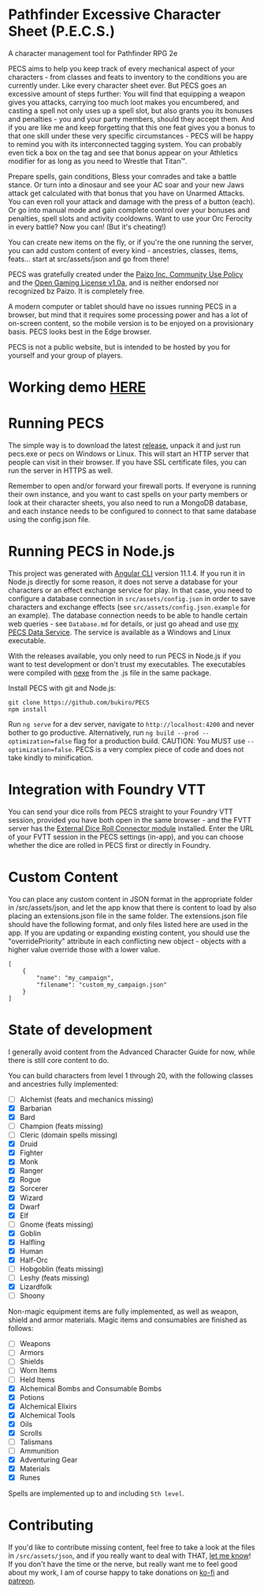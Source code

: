 # Pathfinder Excessive Character Sheet (P.E.C.S.)

A character management tool for Pathfinder RPG 2e

PECS aims to help you keep track of every mechanical aspect of your characters - from classes and feats to inventory to the conditions you are currently under. Like every character sheet ever. But PECS goes an excessive amount of steps further: You will find that equipping a weapon gives you attacks, carrying too much loot makes you encumbered, and casting a spell not only uses up a spell slot, but also grants you its bonuses and penalties - you and your party members, should they accept them. And if you are like me and keep forgetting that this one feat gives you a bonus to that one skill under these very specific circumstances - PECS will be happy to remind you with its interconnected tagging system. You can probably even tick a box on the tag and see that bonus appear on your Athletics modifier for as long as you need to Wrestle that Titan™.

Prepare spells, gain conditions, Bless your comrades and take a battle stance. Or turn into a dinosaur and see your AC soar and your new Jaws attack get calculated with that bonus that you have on Unarmed Attacks. You can even roll your attack and damage with the press of a button (each). Or go into manual mode and gain complete control over your bonuses and penalties, spell slots and activity cooldowns. Want to use your Orc Ferocity in every battle? Now you can! (But it's cheating!)

You can create new items on the fly, or if you're the one running the server, you can add custom content of every kind - ancestries, classes, items, feats... start at src/assets/json and go from there!

PECS was gratefully created under the [Paizo Inc. Community Use Policy](https://paizo.com/community/communityuse) and the [Open Gaming License v1.0a](https://paizo.com/pathfinder/compatibility/ogl), and is neither endorsed nor recognized bz Paizo. It is completely free.

A modern computer or tablet should have no issues running PECS in a browser, but mind that it requires some processing power and has a lot of on-screen content, so the mobile version is to be enjoyed on a provisionary basis. PECS looks best in the Edge browser.

PECS is not a public website, but is intended to be hosted by you for yourself and your group of players.

# Working demo [HERE](http://bukiro.github.io/PECS-Demo)

# Running PECS

The simple way is to download the latest [release](https://github.com/bukiro/PECS/releases/latest), unpack it and just run pecs.exe or pecs on Windows or Linux. This will start an HTTP server that people can visit in their browser. If you have SSL certificate files, you can run the server in HTTPS as well.

Remember to open and/or forward your firewall ports. If everyone is running their own instance, and you want to cast spells on your party members or look at their character sheets, you also need to run a MongoDB database, and each instance needs to be configured to connect to that same database using the config.json file.

# Running PECS in Node.js

This project was generated with [Angular CLI](https://github.com/angular/angular-cli) version 11.1.4. If you run it in Node.js directly for some reason, it does not serve a database for your characters or an effect exchange service for play. In that case, you need to configure a database connection in `src/assets/config.json` in order to save characters and exchange effects (see `src/assets/config.json.example` for an example). The database connection needs to be able to handle certain web queries - see `Database.md` for details, or just go ahead and use [my PECS Data Service](https://github.com/bukiro/PECS-Data-Service). The service is available as a Windows and Linux executable.

With the releases available, you only need to run PECS in Node.js if you want to test development or don't trust my executables. The executables were compiled with [nexe](https://github.com/nexe/nexe) from the .js file in the same package.

Install PECS with git and Node.js:

```
git clone https://github.com/bukiro/PECS
npm install
```

Run `ng serve` for a dev server, navigate to `http://localhost:4200` and never bother to go productive. Alternatively, run `ng build --prod --optimization=false` flag for a production build. CAUTION: You MUST use `--optimization=false`. PECS is a very complex piece of code and does not take kindly to minification.

# Integration with Foundry VTT

You can send your dice rolls from PECS straight to your Foundry VTT session, provided you have both open in the same browser - and the FVTT server has the [External Dice Roll Connector module](https://github.com/bukiro/external-dice-roll-connector) installed. Enter the URL of your FVTT session in the PECS settings (in-app), and you can choose whether the dice are rolled in PECS first or directly in Foundry.

# Custom Content

You can place any custom content in JSON format in the appropriate folder in /src/assets/json, and let the app know that there is content to load by also placing an extensions.json file in the same folder. The extensions.json file should have the following format, and only files listed here are used in the app. If you are updating or expanding existing content, you should use the "overridePriority" attribute in each conflicting new object - objects with a higher value override those with a lower value.

```
[
    {
        "name": "my_campaign",
        "filename": "custom_my_campaign.json"
    }
]
```

# State of development

I generally avoid content from the Advanced Character Guide for now, while there is still core content to do.

You can build characters from level 1 through 20, with the following classes and ancestries fully implemented:

- [ ] Alchemist (feats and mechanics missing)
- [x] Barbarian
- [x] Bard
- [ ] Champion (feats missing)
- [ ] Cleric (domain spells missing)
- [x] Druid
- [x] Fighter
- [x] Monk
- [x] Ranger
- [x] Rogue
- [x] Sorcerer
- [x] Wizard
- [x] Dwarf
- [x] Elf
- [ ] Gnome (feats missing)
- [x] Goblin
- [x] Halfling
- [x] Human
- [x] Half-Orc
- [ ] Hobgoblin (feats missing)
- [ ] Leshy (feats missing)
- [x] Lizardfolk
- [ ] Shoony

Non-magic equipment items are fully implemented, as well as weapon, shield and armor materials. Magic items and consumables are finished as follows:

- [ ] Weapons
- [ ] Armors
- [ ] Shields
- [ ] Worn Items
- [ ] Held Items
- [x] Alchemical Bombs and Consumable Bombs
- [x] Potions
- [x] Alchemical Elixirs
- [x] Alchemical Tools
- [x] Oils
- [x] Scrolls
- [ ] Talismans
- [ ] Ammunition
- [x] Adventuring Gear
- [x] Materials
- [x] Runes

Spells are implemented up to and including `5th level`.

# Contributing

If you'd like to contribute missing content, feel free to take a look at the files in `/src/assets/json`, and if you really want to deal with THAT, [let me know](mailto:pecs-dev@outlook.com)! If you don't have the time or the nerve, but really want me to feel good about my work, I am of course happy to take donations on [ko-fi](https://ko-fi.com/bukiro) and [patreon](https://patreon.com/bukiro).